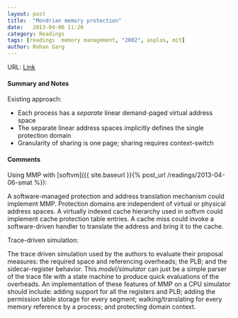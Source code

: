 ```yaml
---
layout: post
title:  "Mondrian memory protection"
date:   2013-04-06 11:26
category: Readings
tags: [readings  memory management, "2002", asplos, mit]
author: Rohan Garg
---
```


URL: [Link](http://dx.doi.org/10.1145/605397.605429)

#### Summary and Notes

Existing approach:

 - Each process has a _separate_ linear demand-paged virtual address
   space
 - The separate linear address spaces implicitly defines the single
   protection domain
 - Granularity of sharing is one page; sharing requires context-switch

#### Comments

Using MMP with [softvm]({{ site.baseurl }}{% post_url /readings/2013-04-06-smat %}):

A software-managed protection and address translation mechanism could
implement MMP.  Protection domains are independent of virtual or
physical address spaces. A virtually indexed cache hierarchy used
in softvm could implement cache protection table entries. A cache
miss could invoke a software-driven handler to translate the address
and bring it to the cache.

Trace-driven simulation:

The trace driven simulation used by the authors to evaluate their
proposal measures: the required space and referencing overheads;
the PLB; and the sidecar-register behavior. This _model/simulator_
can just be a simple parser of the trace file with a state machine
to produce quick evaluations of the overheads. An implementation
of these features of MMP on a CPU simulator should include: adding
support for all the registers and PLB; adding the permission table
storage for every segment; walking/translating for every memory
reference by a process; and protecting domain context.
